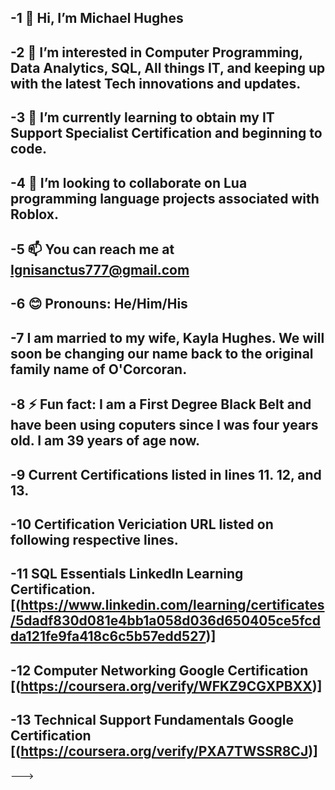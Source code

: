 -1 👋 Hi, I’m Michael Hughes
-
-2 👀 I’m interested in Computer Programming, Data Analytics, SQL, All things IT, and keeping up with the latest Tech innovations and updates.
-
-3 🌱 I’m currently learning to obtain my IT Support Specialist Certification and beginning to code.
-
-4 💞️ I’m looking to collaborate on Lua programming language projects associated with Roblox.
-
-5 📫 You can reach me at Ignisanctus777@gmail.com
-
-6 😊 Pronouns: He/Him/His
-
-7 I am married to my wife, Kayla Hughes.
We will soon be changing our name back to the original family name of O'Corcoran.
-
-8 ⚡ Fun fact: I am a First Degree Black Belt and have been using coputers since I was four years old. I am 39 years of age now.
-
-9 Current Certifications listed in lines 11. 12, and 13.
-
-10 Certification Vericiation URL listed on following respective lines.
-
-11 SQL Essentials LinkedIn Learning Certification. [(https://www.linkedin.com/learning/certificates/5dadf830d081e4bb1a058d036d650405ce5fcdda121fe9fa418c6c5b57edd527)]
-
-12 Computer Networking Google Certification
[(https://coursera.org/verify/WFKZ9CGXPBXX)]
-
-13 Technical Support Fundamentals Google Certification
[(https://coursera.org/verify/PXA7TWSSR8CJ)]
-
--->

